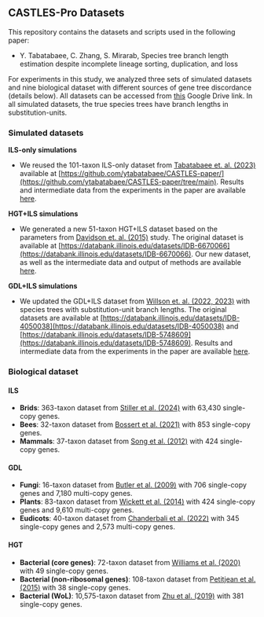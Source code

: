 ## CASTLES-Pro Datasets

This repository contains the datasets and scripts used in the following paper:

- Y. Tabatabaee, C. Zhang, S. Mirarab, Species tree branch length estimation despite incomplete lineage sorting, duplication, and loss

For experiments in this study, we analyzed three sets of simulated datasets and nine biological dataset with different sources of gene tree discordance (details below). All datasets can be accessed from [this](https://drive.google.com/drive/folders/1xrDjxkSSnbcvUVW_QcaUS8-mou1sJyww?usp=sharing) Google Drive link. In all simulated datasets, the true species trees have branch lengths in substitution-units. 

### Simulated datasets

**ILS-only simulations**

- We reused the 101-taxon ILS-only dataset from [Tabatabaee et. al. (2023)](https://academic.oup.com/bioinformatics/article/39/Supplement_1/i185/7210452) available at [https://github.com/ytabatabaee/CASTLES-paper/](https://github.com/ytabatabaee/CASTLES-paper/tree/main). Results and intermediate data from the experiments in the paper are available [here](https://drive.google.com/file/d/1UhF5IlTgZ1_SJ2UMlX0gUtexAMfHMObs/view?usp=sharing).

**HGT+ILS simulations**
- We generated a new 51-taxon HGT+ILS dataset based on the parameters from [Davidson et. al. (2015)](https://bmcgenomics.biomedcentral.com/articles/10.1186/1471-2164-16-S10-S1) study. The original dataset is available at [https://databank.illinois.edu/datasets/IDB-6670066](https://databank.illinois.edu/datasets/IDB-6670066). Our new dataset, as well as the intermediate data and output of methods are available [here](https://drive.google.com/file/d/1MstkPWFCHtoDbJpCnCaSMPE8LGqzX9Kg/view?usp=sharing).

**GDL+ILS simulations**
- We updated the GDL+ILS dataset from [Willson et. al. (2022, 2023)](https://academic.oup.com/sysbio/article/71/3/610/6358739) with species trees with substitution-unit branch lengths. The original datasets are available at [https://databank.illinois.edu/datasets/IDB-4050038](https://databank.illinois.edu/datasets/IDB-4050038) and  [https://databank.illinois.edu/datasets/IDB-5748609](https://databank.illinois.edu/datasets/IDB-5748609).  Results and intermediate data from the experiments in the paper are available [here](https://drive.google.com/drive/folders/1xrDjxkSSnbcvUVW_QcaUS8-mou1sJyww?usp=sharing).

### Biological dataset
#### ILS
- **Brids**: 363-taxon dataset from [Stiller et al. (2024)](https://www.nature.com/articles/s41586-024-07323-1) with 63,430 single-copy genes.
- **Bees**: 32-taxon dataset from [Bossert et al. (2021)](https://academic.oup.com/sysbio/article/70/4/803/6050959) with 853 single-copy genes.
- **Mammals**: 37-taxon dataset from [Song et al. (2012)](https://www.pnas.org/doi/10.1073/pnas.1211733109) with 424 single-copy genes.
#### GDL
- **Fungi**: 16-taxon dataset from [Butler et al. (2009)](https://www.nature.com/articles/nature08064) with 706 single-copy genes and 7,180 multi-copy genes.
- **Plants**: 83-taxon dataset from [Wickett et al. (2014)](https://www.pnas.org/doi/10.1073/pnas.1323926111) with 424 single-copy genes and 9,610 multi-copy genes.
- **Eudicots**: 40-taxon dataset from [Chanderbali et al. (2022)](https://www.nature.com/articles/s41467-022-28312-w) with 345 single-copy genes and 2,573 multi-copy genes.
#### HGT
- **Bacterial (core genes)**: 72-taxon dataset from [Williams et al. (2020)](https://www.nature.com/articles/s41559-019-1040-x) with 49 single-copy genes.
- **Bacterial (non-ribosomal genes)**: 108-taxon dataset from [Petitjean et al. (2015)](https://pubmed.ncbi.nlm.nih.gov/25527841/) with 38 single-copy genes.
- **Bacterial (WoL)**: 10,575-taxon dataset from [Zhu et al. (2019)](https://www.nature.com/articles/s41467-019-13443-4) with 381 single-copy genes.
